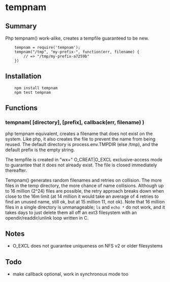 tempnam
=======


## Summary

Php tempnam() work-alike, creates a tempfile guaranteed to be new.

        tempnam = require('tempnam');
        tempnam("/tmp", "my-prefix-", function(err, filename) {
            // => "/tmp/my-prefix-a7259b"
        })


## Installation

        npm install tempnam
        npm test tempnam


## Functions

### tempnam( [directory], [prefix], callback(err, filename) )

php tempnam equivalent, creates a filename that does not exist on the
system.  Like php, it also creates the file to prevent the name from
being reused.  The default directory is process.env.TMPDIR (else /tmp),
and the default prefix is the empty string.

The tempfile is created in "wx+" O_CREAT|O_EXCL exclusive-access mode to
guarantee that it does not already exist.  The file is closed immediately
thereafter.

Tempnam() generates random filenames and retries on collision.  The more files
in the temp directory, the more chance of name collisions.  Although up to 16
million (2^24) files are possible, the retry approach breaks down when close
to the 16m limit (at 14 million it would take an average of 4 retries to find
an unused name, still ok, but at 15 million 11, not ok).  Note that 16 million
files in a single directory is unmanageable; `ls` and `echo *` do not work,
and it takes days to just delete them all off an ext3 filesystem with an
opendir/readdir/unlink loop written in C.


## Notes

- O_EXCL does not guarantee uniqueness on NFS v2 or older filesystems


## Todo

- make callback optional, work in synchronous mode too
